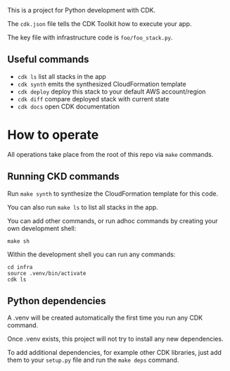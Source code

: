 This is a project for Python development with CDK.

The `cdk.json` file tells the CDK Toolkit how to execute your app.

The key file with infrastructure code is `foo/foo_stack.py`.

## Useful commands

 * `cdk ls`          list all stacks in the app
 * `cdk synth`       emits the synthesized CloudFormation template
 * `cdk deploy`      deploy this stack to your default AWS account/region
 * `cdk diff`        compare deployed stack with current state
 * `cdk docs`        open CDK documentation

# How to operate

All operations take place from the root of this repo via `make` commands.

## Running CKD commands

Run `make synth` to synthesize the CloudFormation template for this code.

You can also run `make ls` to list all stacks in the app.

You can add other commands, or run adhoc commands by creating your own
development shell:

```
make sh
```

Within the development shell you can run any commands:

```
cd infra
source .venv/bin/activate
cdk ls
```

## Python dependencies
A .venv will be created automatically the first time you run any CDK command.

Once .venv exists, this project will not try to install any new dependencies.

To add additional dependencies, for example other CDK libraries, just add
them to your `setup.py` file and run the `make deps` command.

